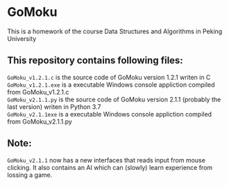 # GoMoku
This is a homework of the course Data Structures and Algorithms in Peking University
  
## This repository contains following files:  
  `GoMoku_v1.2.1.c` is the source code of GoMoku version 1.2.1 writen in C <br>
  `GoMoku_v1.2.1.exe` is a executable Windows console appliction compiled from GoMoku_v1.2.1.c <br>
  `GoMoku_v2.1.1.py` is the source code of GoMoku version 2.1.1 (probably the last version) writen in Python 3.7 <br>
  `GoMoku_v2.1.1exe` is a executable Windows console appliction compiled from GoMoku_v2.1.1.py <br>
  
## Note:
  `GoMoku_v2.1.1` now has a new interfaces that reads input from mouse clicking. It also contains an AI which can (slowly) learn experience from lossing a game. <br>
